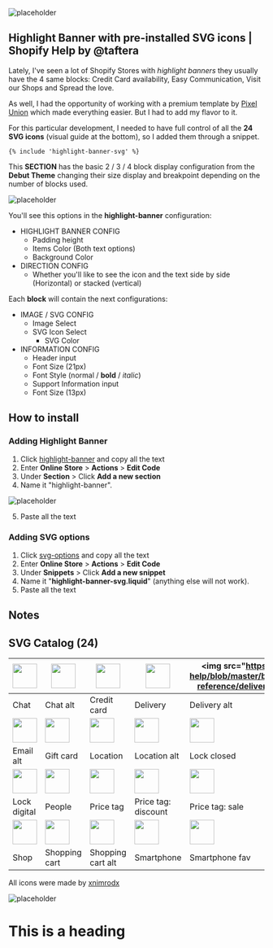 ![placeholder](https://via.placeholder.com/1600x776.png?text=@taftera+Github+Tutorial)

Highlight Banner with pre-installed SVG icons | Shopify Help by @taftera
------

Lately, I've seen a lot of Shopify Stores with *highlight banners* they usually have the 4 same blocks: Credit Card availability, Easy Communication, Visit our Shops and Spread the love. 

As well, I had the opportunity of working with a premium template by [Pixel Union](https://pixelunion.net/) which made everything easier. But I had to add my flavor to it.

For this particular development, I needed to have full control of all the **24 SVG icons** (visual guide at the bottom), so I added them through a snippet.

```{% include 'highlight-banner-svg' %}```

This **SECTION** has the basic 2 / 3 / 4 block display configuration from the **Debut Theme** changing their size display and breakpoint depending on the number of blocks used.

![placeholder](https://via.placeholder.com/1600x776.png?text=@taftera+Github+Tutorial)

You'll see this options in the **highlight-banner** configuration:

+ HIGHLIGHT BANNER CONFIG
  + Padding height
  + Items Color (Both text options)
  + Background Color
+ DIRECTION CONFIG
  + Whether you'll like to see the icon and the text side by side (Horizontal) or stacked (vertical)

Each **block** will contain the next configurations:

+ IMAGE / SVG CONFIG
  + Image Select
  + SVG Icon Select
    + SVG Color
+ INFORMATION CONFIG
  + Header input
  + Font Size (21px)
  + Font Style (normal / **bold** / *italic*)
  + Support Information input
  + Font Size (13px)

How to install
------

### Adding Highlight Banner
1. Click [highlight-banner](https://github.com/taftera/shopify-help/blob/master/banner/highlight%20banner/section/highlight-banner.liquid) and copy all the text
2. Enter **Online Store** > **Actions** > **Edit Code**
3. Under **Section** > Click **Add a new section**
4. Name it "highlight-banner".

![placeholder](https://via.placeholder.com/1600x776.png?text=@taftera+Github+Tutorial)

5. Paste all the text

### Adding SVG options
1. Click [svg-options](https://github.com/taftera/shopify-help/blob/master/banner/highlight%20banner/snippets/highlight-banner-svg.liquid) and copy all the text
2. Enter **Online Store** > **Actions** > **Edit Code**
3. Under **Snippets** > Click **Add a new snippet**
4. Name it "**highlight-banner-svg.liquid**" (anything else will not work).
5. Paste all the text

Notes
------

## SVG Catalog (24)

<img src="https://github.com/taftera/shopify-help/blob/master/banner/highlight%20banner/icon-reference/chat.svg" height="48"> | <img src="https://github.com/taftera/shopify-help/blob/master/banner/highlight%20banner/icon-reference/chat-box.svg" height="48"> | <img src="https://github.com/taftera/shopify-help/blob/master/banner/highlight%20banner/icon-reference/credit-card.svg" height="48"> | <img src="https://github.com/taftera/shopify-help/blob/master/banner/highlight%20banner/icon-reference/delivery-truck.svg" height="48"> | <img src="https://github.com/taftera/shopify-help/blob/master/banner/highlight%20banner/icon-reference/delivery-truck-fast.svg height="48"> | <img src="https://github.com/taftera/shopify-help/blob/master/banner/highlight%20banner/icon-reference/email.svg" height="48"> |
| ------------- | ------------- | ------------- | ------------- | ------------- | ------------- |
Chat | Chat alt | Credit card | Delivery | Delivery alt | Email |
<img src="" height="48"> | <img src="" height="48"> | <img src="" height="48"> | <img src="" height="48"> | <img src="" height="48"> | <img src="" height="48"> |
Email alt | Gift card | Location | Location alt | Lock closed | Lock open |
<img src="" height="48"> | <img src="" height="48"> | <img src="" height="48"> | <img src="" height="48"> | <img src="" height="48"> | <img src="" height="48"> |
Lock digital | People | Price tag | Price tag: discount | Price tag: sale | Question |
<img src="" height="48"> | <img src="" height="48"> | <img src="" height="48"> | <img src="" height="48"> | <img src="" height="48"> | <img src="" height="48"> |
Shop | Shopping cart | Shopping cart alt | Smartphone | Smartphone fav | Smartphone shopping |

All icons were made by [xnimrodx](https://www.flaticon.com/authors/xnimrodx)

![placeholder](https://via.placeholder.com/1600x776.png?text=@taftera+Github+Tutorial)
# This is a heading